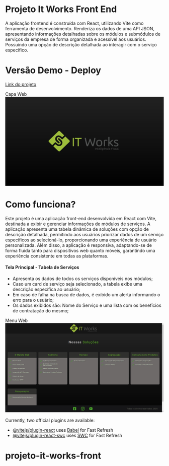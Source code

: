 # Projeto It Works Front End
A aplicação frontend é construída com React, utilizando Vite como ferramenta de desenvolvimento. Renderiza os dados de uma API JSON, apresentando informações detalhadas sobre os módulos e submódulos de serviços da empresa de forma organizada e acessível aos usuários. Possuindo uma opção de descrição detalhada ao interagir com o serviço específico.

# Versão Demo - Deploy 
[Link do projeto]([https://projeto-it-works-front.vercel.app/])

Capa Web
![Descrição da imagem](src/assets/images/6a20d015-7bd1-4f08-8dd3-eeeb546b16c7.jpeg)


# Como funciona?
Este projeto é uma aplicação front-end desenvolvida em React com Vite, destinada a exibir e gerenciar informações de módulos de serviços. A aplicação apresenta uma tabela dinâmica de soluções com opção de descrição detalhada, permitindo aos usuários priorizar dados de um serviço específicos ao selecioná-lo, proporcionando uma experiência de usuário personalizada. Além disso, a aplicação é responsiva, adaptando-se de forma fluida tanto para dispositivos web quanto móveis, garantindo uma experiência consistente em todas as plataformas.

#### Tela Principal - Tabela de Serviços
- Apresenta os dados de todos os serviços disponíveis nos módulos;
- Caso um card de serviço seja selecionado, a tabela exibe uma descrição específica ao usuário;
- Em caso de falha na busca de dados, é exibido um alerta informando o erro para o usuário;
- Os dados exibidos são: Nome do Serviço e uma lista com os benefícios de contratação do mesmo;

Menu Web
![Descrição da imagem](src/assets/images/homepage.jpeg)




Currently, two official plugins are available:

- [@vitejs/plugin-react](https://github.com/vitejs/vite-plugin-react/blob/main/packages/plugin-react/README.md) uses [Babel](https://babeljs.io/) for Fast Refresh
- [@vitejs/plugin-react-swc](https://github.com/vitejs/vite-plugin-react-swc) uses [SWC](https://swc.rs/) for Fast Refresh
# projeto-it-works-front
